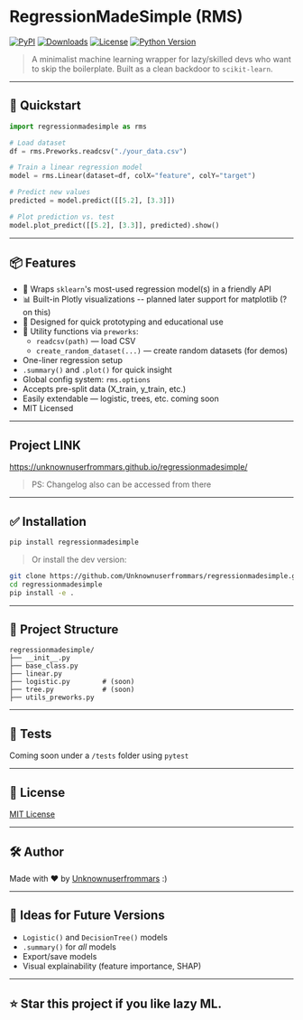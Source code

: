 # RegressionMadeSimple (RMS)

[![PyPI](https://img.shields.io/pypi/v/regressionmadesimple?style=flat-square)](https://pypi.org/project/regressionmadesimple/)
[![Downloads](https://img.shields.io/pypi/dm/regressionmadesimple?style=flat-square)](https://pypi.org/project/regressionmadesimple/)
[![License](https://img.shields.io/github/license/Unknownuserfrommars/regressionmadesimple?style=flat-square)](https://github.com/Unknownuserfrommars/regressionmadesimple/blob/main/LICENSE)
[![Python Version](https://img.shields.io/pypi/pyversions/regressionmadesimple?style=flat-square)](https://pypi.org/project/regressionmadesimple/)

> A minimalist machine learning wrapper for lazy/skilled devs who want to skip the boilerplate. Built as a clean backdoor to `scikit-learn`.

---

## 🚀 Quickstart

```python
import regressionmadesimple as rms

# Load dataset
df = rms.Preworks.readcsv("./your_data.csv")

# Train a linear regression model
model = rms.Linear(dataset=df, colX="feature", colY="target")

# Predict new values
predicted = model.predict([[5.2], [3.3]])

# Plot prediction vs. test
model.plot_predict([[5.2], [3.3]], predicted).show()
```

---

## 📦 Features

- 🧠 Wraps `sklearn`'s most-used regression model(s) in a friendly API
- 📊 Built-in Plotly visualizations -- planned later support for matplotlib (? on this)
- 🔬 Designed for quick prototyping and educational use
- 🧰 Utility functions via `preworks`:
  - `readcsv(path)` — load CSV
  - `create_random_dataset(...)` — create random datasets (for demos)
- One-liner regression setup
- `.summary()` and `.plot()` for quick insight
- Global config system: `rms.options`
- Accepts pre-split data (X_train, y_train, etc.)
- Easily extendable — logistic, trees, etc. coming soon
- MIT Licensed

---

## Project LINK
https://unknownuserfrommars.github.io/regressionmadesimple/
> PS: Changelog also can be accessed from there

---

## ✅ Installation

```bash
pip install regressionmadesimple
```

> Or install the dev version:

```bash
git clone https://github.com/Unknownuserfrommars/regressionmadesimple.git
cd regressionmadesimple
pip install -e .
```

---

## 📁 Project Structure

```text
regressionmadesimple/
├── __init__.py
├── base_class.py
├── linear.py
├── logistic.py        # (soon)
├── tree.py            # (soon)
├── utils_preworks.py
```

---

## 🧪 Tests
Coming soon under a `/tests` folder using `pytest`

---

## 📜 License
[MIT License](./LICENSE)

---

## 🛠 Author
Made with ❤️ by [Unknownuserfrommars](github.com/Unknownuserfrommars)
:)

---

## 🌌 Ideas for Future Versions

- `Logistic()` and `DecisionTree()` models
- `.summary()` for *all* models
- Export/save models
- Visual explainability (feature importance, SHAP)

---

## ⭐ Star this project if you like lazy ML.